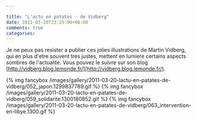 ```yaml
---

title: "L'actu en patates - de Vidberg"
date: 2011-03-20T23:25:00+00:00
comments: true
categories: 
---
```


Je ne peux pas resister a publier ces jolies illustrations de Martin Vidberg, qui en plus d'etre souvent tres justes, mettent en lumiere certains aspects sombres de l'actualite. Vous pouvez le suivre sur son blog [http://vidberg.blog.lemonde.fr/](http://vidberg.blog.lemonde.fr/).

{% img fancybox /images/gallery/2011-03-20-lactu-en-patates-de-vidberg/052_japon.1299837789.gif %}
{% img fancybox /images/gallery/2011-03-20-lactu-en-patates-de-vidberg/059_solidarite.1300180852.gif %}
{% img fancybox /images/gallery/2011-03-20-lactu-en-patates-de-vidberg/063_intervention-en-libye.1300.gif %}
